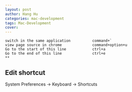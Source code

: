 ```yaml
---
layout: post
author: Hang Hu
categories: mac-development
tags: Mac-Development 
cover: 
---
```


```
switch in the same application			command+`
view page source in chrome              command+option+u
Go to the start of this line            ctrl+a 
Go to the end of this line              ctrl+e
**
```

## Edit shortcut

System Preferences -> Keyboard -> Shortcuts
